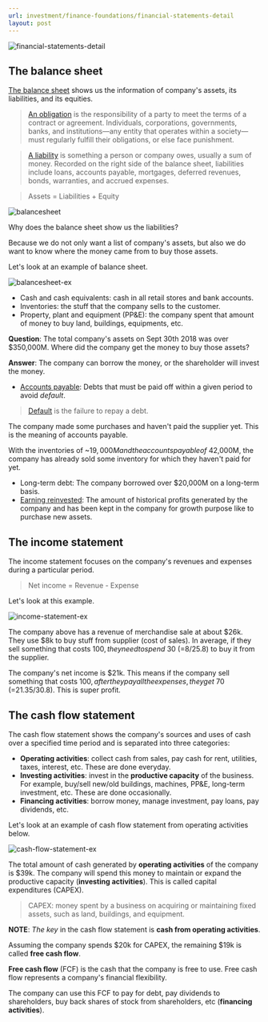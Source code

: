 ```yaml
---
url: investment/finance-foundations/financial-statements-detail
layout: post
---
```


![financial-statements-detail][financial-statements-detail]

## The balance sheet

[The balance sheet](https://www.investopedia.com/terms/b/balancesheet.asp) shows us the information of company's assets, its liabilities, and its equities.

> [An obligation](https://www.investopedia.com/terms/o/obligation.asp) is the responsibility of a party to meet the terms of a contract or agreement. Individuals, corporations, governments, banks, and institutions—any entity that operates within a society—must regularly fulfill their obligations, or else face punishment.

> [A liability](https://www.investopedia.com/terms/l/liability.asp) is something a person or company owes, usually a sum of money. Recorded on the right side of the balance sheet, liabilities include loans, accounts payable, mortgages, deferred revenues, bonds, warranties, and accrued expenses.

> Assets = Liabilities + Equity

![balancesheet][balancesheet]

Why does the balance sheet show us the liabilities?

Because we do not only want a list of company's assets, but also we do want to know where the money came from to buy those assets.

Let's look at an example of balance sheet.

![balancesheet-ex][balancesheet-ex]

- Cash and cash equivalents: cash in all retail stores and bank accounts.
- Inventories: the stuff that the company sells to the customer.
- Property, plant and equipment (PP&E): the company spent that amount of money to buy land, buildings, equipments, etc.

**Question**: The total company's assets on Sept 30th 2018 was over $350,000M. Where did the company get the money to buy those assets?

**Answer**: The company can borrow the money, or the shareholder will invest the money.

- [Accounts payable](https://www.investopedia.com/terms/a/accountspayable.asp): Debts that must be paid off within a given period to avoid _default_.

> [Default](https://www.investopedia.com/terms/d/default2.asp) is the failure to repay a debt.

The company made some purchases and haven't paid the supplier yet. This is the meaning of accounts payable.

With the inventories of ~$19,000M and the accounts payable of ~$42,000M, the company has already sold some inventory for which they haven't paid for yet.

- Long-term debt: The company borrowed over $20,000M on a long-term basis.
- [Earning reinvested](https://www.investopedia.com/terms/r/retainedearnings.asp): The amount of historical profits generated by the company and has been kept in the company for growth purpose like to purchase new assets.

## The income statement

The income statement focuses on the company's revenues and expenses during a particular period.

> Net income = Revenue - Expense

Let's look at this example.

![income-statement-ex][income-statement-ex]

The company above has a revenue of merchandise sale at about $26k. They use $8k to buy stuff from supplier (cost of sales). In average, if they sell something that costs $100, they need to spend ~$30 (=8/25.8) to buy it from the supplier.

The company's net income is $21k. This means if the company sell something that costs $100, after they pay all the expenses, they get ~$70 (=21.35/30.8). This is super profit.

## The cash flow statement

The cash flow statement shows the company's sources and uses of cash over a specified time period and is separated into three categories:

- **Operating activities**: collect cash from sales, pay cash for rent, utilities, taxes, interest, etc. These are done everyday.
- **Investing activities**: invest in the **productive capacity** of the business. For example, buy/sell new/old buildings, machines, PP&E, long-term investment, etc. These are done occasionally.
- **Financing activities**: borrow money, manage investment, pay loans, pay dividends, etc.

Let's look at an example of cash flow statement from operating activities below.

![cash-flow-statement-ex][cash-flow-statement-ex]

The total amount of cash generated by **operating activities** of the company is $39k.
The company will spend this money to maintain or expand the productive capacity (**investing activities**). This is called capital expenditures (CAPEX).

> CAPEX: money spent by a business on acquiring or maintaining fixed assets, such as land, buildings, and equipment.

**NOTE**: _The key_ in the cash flow statement is **cash from operating activities**.

Assuming the company spends $20k for CAPEX, the remaining $19k is called **free cash flow**.

**Free cash flow** (FCF) is the cash that the company is free to use. Free cash flow represents a company's financial flexibility.

The company can use this FCF to pay for debt, pay dividends to shareholders, buy back shares of stock from shareholders, etc (**financing activities**).

<!-- MARKDOWN LINKS & IMAGES -->

[financial-statements-detail]: /assets/images/investment/finance-foundations/financial-statements-detail/financial-statements-detail.jpg
[balancesheet]: /assets/images/investment/finance-foundations/financial-statements-detail/balancesheet.jpg
[balancesheet-ex]: /assets/images/investment/finance-foundations/financial-statements-detail/balancesheet-ex.jpg
[income-statement-ex]: /assets/images/investment/finance-foundations/financial-statements-detail/income-statement-ex.jpg
[cash-flow-statement-ex]: /assets/images/investment/finance-foundations/financial-statements-detail/cash-flow-statement-ex.jpg
